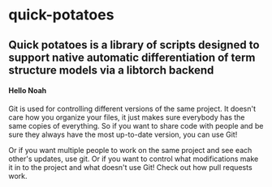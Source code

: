 # quick-potatoes

## Quick potatoes is a library of scripts designed to support native automatic differentiation of term structure models via a libtorch backend


#### Hello Noah


Git is used for controlling different versions of the same project. It doesn't care how you organize your files, it just makes sure everybody has the same copies of everything. So if you want to share code with people and be sure they always have the most up-to-date version, you can use Git!

Or if you want multiple people to work on the same project and see each other's updates, use git. Or if you want to control what modifications make it in to the project and what doesn't use Git! Check out how pull requests work.